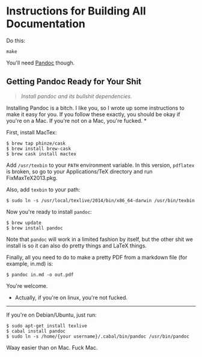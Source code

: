 Instructions for Building All Documentation
===========================================

Do this:

~~~~~~~~~~~~~~~~~~~~~~~~~~~~~~~~~~~~~~~~~~~~~~~~~~~~~~~~~~~~~~~~~~~~~~~~~~~~~~
make
~~~~~~~~~~~~~~~~~~~~~~~~~~~~~~~~~~~~~~~~~~~~~~~~~~~~~~~~~~~~~~~~~~~~~~~~~~~~~~

You'll need [Pandoc][] though.

[Pandoc]: http://johnmacfarlane.net/pandoc/

Getting Pandoc Ready for Your Shit
----------------------------------

> *Install pandoc and its bullshit dependencies.*

Installing Pandoc is a bitch. I like you, so I wrote up some instructions to make it easy for you. If you follow these exactly, you should be okay if you're on a Mac. If you're not on a Mac, you're fucked. *

First, install MacTex:

    $ brew tap phinze/cask
    $ brew install brew-cask
    $ brew cask install mactex

Add `/usr/texbin` to your `PATH` environment variable. In this version, `pdflatex` is broken, so go to your Applications/TeX directory and run FixMaxTeX2013.pkg.

Also, add `texbin` to your path:

    $ sudo ln -s /usr/local/texlive/2014/bin/x86_64-darwin /usr/bin/texbin

Now you're ready to install `pandoc`:

    $ brew update
    $ brew install pandoc

Note that `pandoc` will work in a limited fashion by itself, but the other shit we install is so it can also do pretty things and LaTeX things.

Finally, all you need to do to make a pretty PDF from a markdown file (for example, in.md) is:

    $ pandoc in.md -o out.pdf

You're welcome.

[stack exchange link]: http://tex.stackexchange.com/questions/163849

* Actually, if you're on linux, you're not fucked.
--------------------------------------------------

If you're on Debian/Ubuntu, just run:

    $ sudo apt-get install texlive
    $ cabal install pandoc
    $ sudo ln -s /home/{your username}/.cabal/bin/pandoc /usr/bin/pandoc

Waay easier than on Mac. Fuck Mac.
